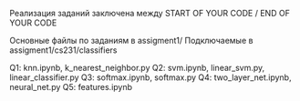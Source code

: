Реализация заданий заключена между START OF YOUR CODE / END OF YOUR CODE

Основные файлы по заданиям в assigment1/
Подключаемые в assigment1/cs231/classifiers

Q1: knn.ipynb, k_nearest_neighbor.py
Q2: svm.ipynb, linear_svm.py, linear_classifier.py
Q3: softmax.ipynb, softmax.py
Q4: two_layer_net.ipynb, neural_net.py
Q5: features.ipynb
